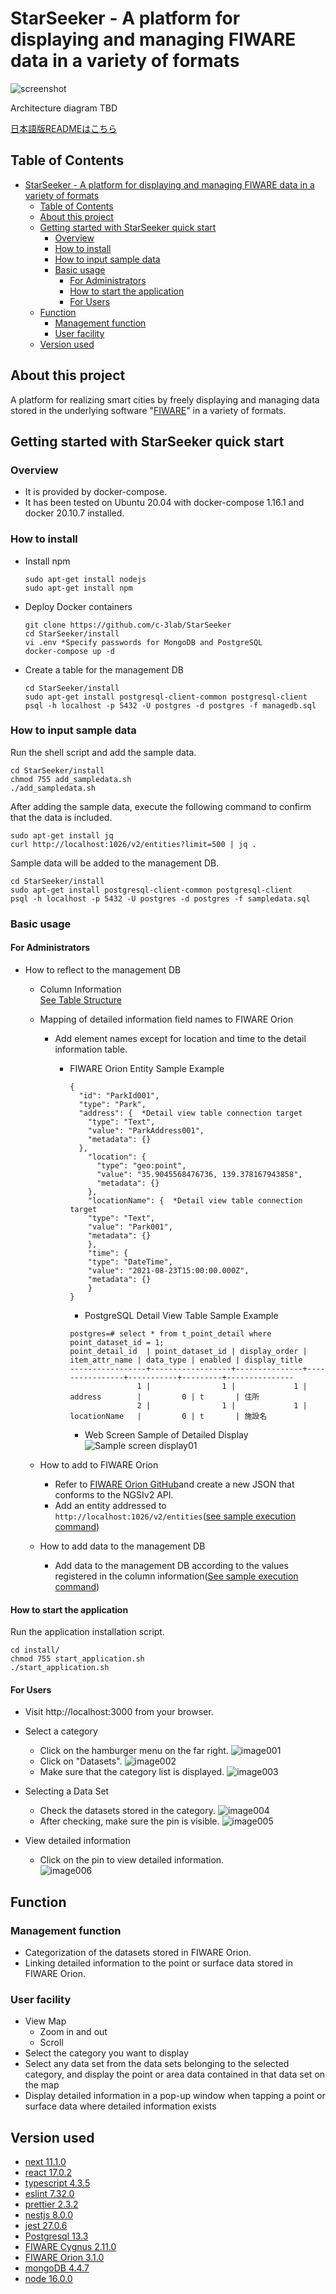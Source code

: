 # StarSeeker - A platform for displaying and managing FIWARE data in a variety of formats

![screenshot](img/clip.png)

Architecture diagram TBD

[日本語版READMEはこちら](README.md)

## Table of Contents

- [StarSeeker - A platform for displaying and managing FIWARE data in a variety of formats](#starseeker---a-platform-for-displaying-and-managing-fiware-data-in-a-variety-of-formats)
  - [Table of Contents](#table-of-contents)
  - [About this project](#about-this-project)
  - [Getting started with StarSeeker quick start](#getting-started-with-starseeker-quick-start)
    - [Overview](#overview)
    - [How to install](#how-to-install)
    - [How to input sample data](#how-to-input-sample-data)
    - [Basic usage](#basic-usage)
      - [For Administrators](#for-administrators)
      - [How to start the application](#how-to-start-the-application)
      - [For Users](#for-users)
  - [Function](#function)
    - [Management function](#management-function)
    - [User facility](#user-facility)
  - [Version used](#version-used)

## About this project

A platform for realizing smart cities by freely displaying and managing data stored in the underlying software "[FIWARE](https://www.fiware.org/)" in a variety of formats.

## Getting started with StarSeeker quick start
 
### Overview

- It is provided by docker-compose.
- It has been tested on Ubuntu 20.04 with docker-compose 1.16.1 and docker 20.10.7 installed.

### How to install

- Install npm
  ```
  sudo apt-get install nodejs
  sudo apt-get install npm
  ```

- Deploy Docker containers

  ```
  git clone https://github.com/c-3lab/StarSeeker
  cd StarSeeker/install
  vi .env *Specify passwords for MongoDB and PostgreSQL
  docker-compose up -d
  ```

- Create a table for the management DB

  ```
  cd StarSeeker/install
  sudo apt-get install postgresql-client-common postgresql-client
  psql -h localhost -p 5432 -U postgres -d postgres -f managedb.sql
  ```

### How to input sample data

Run the shell script and add the sample data.

```
cd StarSeeker/install
chmod 755 add_sampledata.sh
./add_sampledata.sh
```

After adding the sample data, execute the following command to confirm that the data is included.

```
sudo apt-get install jq
curl http://localhost:1026/v2/entities?limit=500 | jq .
```

Sample data will be added to the management DB.

```
cd StarSeeker/install
sudo apt-get install postgresql-client-common postgresql-client
psql -h localhost -p 5432 -U postgres -d postgres -f sampledata.sql
```

### Basic usage

#### For Administrators

- How to reflect to the management DB
  - Column Information<br>
    [See Table Structure](docs/DB_TABLE.md)

  - Mapping of detailed information field names to FIWARE Orion
    - Add element names except for location and time to the detail information table.
      - FIWARE Orion Entity Sample Example
        ```
        {
          "id": "ParkId001",
          "type": "Park",
          "address": {  *Detail view table connection target
            "type": "Text",
            "value": "ParkAddress001",
            "metadata": {}
          },
            "location": {
              "type": "geo:point",
              "value": "35.9045568476736, 139.378167943858",
              "metadata": {}
            },
            "locationName": {  *Detail view table connection target
            "type": "Text",
            "value": "Park001",
            "metadata": {}
            },
            "time": {
            "type": "DateTime",
            "value": "2021-08-23T15:00:00.000Z",
            "metadata": {}
            }
        }
        ```
        
        - PostgreSQL Detail View Table Sample Example
        ```
        postgres=# select * from t_point_detail where point_dataset_id = 1;
        point_detail_id  | point_dataset_id | display_order | item_attr_name | data_type | enabled | display_title
        -----------------+------------------+---------------+----------------+-----------+---------+---------------
                       1 |                1 |             1 | address        |         0 | t       | 住所
                       2 |                1 |             1 | locationName   |         0 | t       | 施設名
        ```

        - Web Screen Sample of Detailed Display<br>
          ![Sample screen display01](img/park01.png)


  - How to add to FIWARE Orion
    - Refer to [FIWARE Orion GitHub](https://github.com/telefonicaid/fiware-orion/)and create a new JSON that conforms to the NGSIv2 API.
    - Add an entity addressed to `http://localhost:1026/v2/entities`([see sample execution command](docs/SAMPLE_ENTITY.md))
  - How to add data to the management DB
    - Add data to the management DB according to the values registered in the column information([See sample execution command](docs/SAMPLE_DB.md))

#### How to start the application

Run the application installation script.

```
cd install/
chmod 755 start_application.sh
./start_application.sh
```

#### For Users

- Visit http://localhost:3000 from your browser.

- Select a category
  - Click on the hamburger menu on the far right.
  ![image001](img/image001.png)
  - Click on "Datasets".
  ![image002](img/image002.png)
  - Make sure that the category list is displayed.
  ![image003](img/image003.png)
- Selecting a Data Set
  - Check the datasets stored in the category.
  ![image004](img/image004.png)
  - After checking, make sure the pin is visible.
  ![image005](img/image005.png)
- View detailed information
  - Click on the pin to view detailed information.<br>
  ![image006](img/image006.png)

## Function

### Management function

- Categorization of the datasets stored in FIWARE Orion.
- Linking detailed information to the point or surface data stored in FIWARE Orion.

### User facility

- View Map
  - Zoom in and out
  - Scroll
- Select the category you want to display
- Select any data set from the data sets belonging to the selected category, and display the point or area data contained in that data set on the map
- Display detailed information in a pop-up window when tapping a point or surface data where detailed information exists

## Version used

- [next 11.1.0](https://nextjs.org/)
- [react 17.0.2](https://ja.reactjs.org/)
- [typescript 4.3.5](https://www.typescriptlang.org/)
- [eslint 7.32.0](https://eslint.org/)
- [prettier 2.3.2](https://prettier.io/)
- [nestjs 8.0.0](https://nestjs.com/)
- [jest 27.0.6](https://jestjs.io/ja/)
- [Postgresql 13.3](https://www.postgresql.org/)
- [FIWARE Cygnus 2.11.0](https://fiware-cygnus.readthedocs.io/en/master/index.html)
- [FIWARE Orion 3.1.0](https://fiware-orion.readthedocs.io/en/master/index.html)
- [mongoDB 4.4.7](https://www.mongodb.com/)
- [node 16.0.0](https://nodejs.org/ja/about/releases/)
